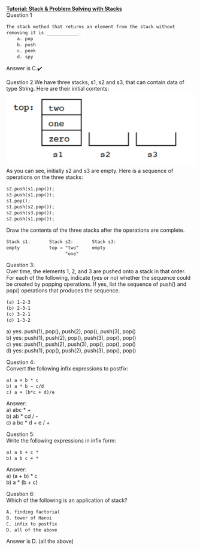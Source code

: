 **<ins>Tutorial: Stack & Problem Solving with Stacks</ins>**<br>
Question 1
```text
The stack method that returns an element from the stack without removing it is ____________.
    a. pop
    b. push
    c. peek
    d. spy
```
Answer is C.✔️

Question 2
We have three stacks, s1, s2 and s3, that can contain data of type String. Here are their initial contents:<br>
![PNG question 2](T5Q2.png)<br>
As you can see, initially s2 and s3 are empty. Here is a sequence of operations on the three stacks:<br>
```text
s2.push(s1.pop());
s3.push(s1.pop());
s1.pop();
s1.push(s2.pop());
s2.push(s3.pop());
s2.push(s1.pop());
```
Draw the contents of the three stacks after the operations are complete.
```text
Stack s1:       Stack s2:       Stack s3:
empty           top → "two"     empty
                      "one"
```

Question 3:<br>
Over time, the elements 1, 2, and 3 are pushed onto a stack in that order. For each of the following,
indicate (yes or no) whether the sequence could be created by popping operations. If yes, list the
sequence of push() and pop() operations that produces the sequence.<br>
```text
(a) 1-2-3 
(b) 2-3-1 
(c) 3-2-1 
(d) 1-3-2
```
a) yes: push(1), pop(), push(2), pop(), push(3), pop()<br>
b) yes: push(1), push(2), pop(), push(3), pop(), pop()<br>
c) yes: push(1), push(2), push(3), pop(), pop(), pop()<br>
d) yes: push(1), pop(), push(2), push(3), pop(), pop()<br>


Question 4:<br>
Convert the following infix expressions to postfix:<br>
```text
a) a + b * c
b) a * b – c/d
c) a + (b*c + d)/e
```
Answer:<br>
a) abc * +<br> 
b) ab * cd / -<br>
c) a bc * d + e / +

Question 5:<br>
Write the following expressions in infix form:<br>
```text
a) a b + c *
b) a b c + *
```
Answer:<br>
a) (a + b) * c<br>
b) a * (b + c)<br>

Question 6:<br>
Which of the following is an application of stack?<br>

```text
A. finding factorial
B. tower of Hanoi
C. infix to postfix
D. all of the above
```

Answer is D. (all the above)